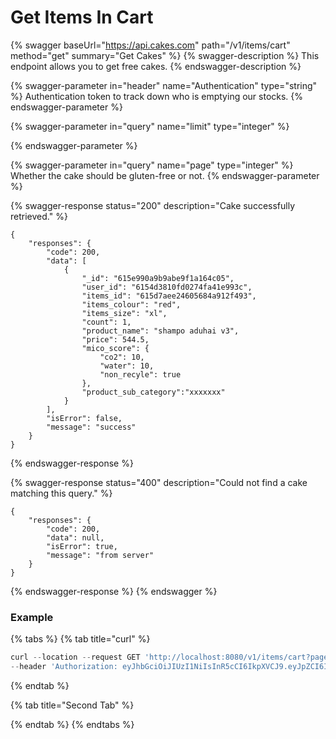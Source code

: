 # Get Items In Cart

{% swagger baseUrl="https://api.cakes.com" path="/v1/items/cart" method="get" summary="Get Cakes" %}
{% swagger-description %}
This endpoint allows you to get free cakes.
{% endswagger-description %}

{% swagger-parameter in="header" name="Authentication" type="string" %}
Authentication token to track down who is emptying our stocks.
{% endswagger-parameter %}

{% swagger-parameter in="query" name="limit" type="integer" %}

{% endswagger-parameter %}

{% swagger-parameter in="query" name="page" type="integer" %}
Whether the cake should be gluten-free or not.
{% endswagger-parameter %}

{% swagger-response status="200" description="Cake successfully retrieved." %}
```
{
    "responses": {
        "code": 200,
        "data": [
            {
                "_id": "615e990a9b9abe9f1a164c05",
                "user_id": "6154d3810fd0274fa41e993c",
                "items_id": "615d7aee24605684a912f493",
                "items_colour": "red",
                "items_size": "xl",
                "count": 1,
                "product_name": "shampo aduhai v3",
                "price": 544.5,
                "mico_score": {
                    "co2": 10,
                    "water": 10,
                    "non_recyle": true
                },
                "product_sub_category":"xxxxxxx"
            }
        ],
        "isError": false,
        "message": "success"
    }
}
```
{% endswagger-response %}

{% swagger-response status="400" description="Could not find a cake matching this query." %}
```
{
    "responses": {
        "code": 200,
        "data": null,
        "isError": true,
        "message": "from server"
    }
}
```
{% endswagger-response %}
{% endswagger %}

### Example

{% tabs %}
{% tab title="curl" %}
```javascript
curl --location --request GET 'http://localhost:8080/v1/items/cart?page=0&limit=5' \
--header 'Authorization: eyJhbGciOiJIUzI1NiIsInR5cCI6IkpXVCJ9.eyJpZCI6IjYxNTRkMzgxMGZkMDI3NGZhNDFlOTkzYyIsImVtYWlsIjoiNXlvdXNlZnNhbG1hbmFAaXNlb3ZlbHMuY29tIiwiZGF0YXR5cGUiOiIiLCJleHAiOjE2MzM2Njk0MTd9.vpjZ6hS7hu_R_9SGmanDDmem2Y9VkodHsF6yJtDKPL4'
```
{% endtab %}

{% tab title="Second Tab" %}

{% endtab %}
{% endtabs %}
